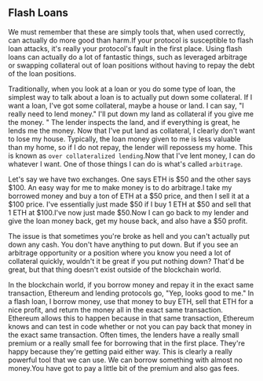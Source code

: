 ## Flash Loans

We must remember that these are simply tools that, when used correctly, can actually do more good than harm.If your protocol is susceptible to flash loan attacks, it's really your protocol's fault in the first place. Using flash loans can actually do a lot of fantastic things, such as leveraged arbitrage or swapping collateral out of loan positions without having to repay the debt of the loan positions.

Traditionally, when you look at a loan or you do some type of loan, the simplest way to talk about a loan is to actually put down some collateral. If I want a loan, I've got some collateral, maybe a house or land. I can say, "I really need to lend money." I'll put down my land as collateral if you give me the money. " The lender inspects the land, and if everything is great, he lends me the money. Now that I've put land as collateral, I clearly don't want to lose my house. Typically, the loan money given to me is less valuable than my home, so if I do not repay, the lender will repossess my home. This is known as `over collateralized lending`.Now that I've lent money, I can do whatever I want. One of those things I can do is what's called `arbitrage`.

Let's say we have two exchanges. One says ETH is $50 and the other says $100. An easy way for me to make money is to do arbitrage.I take my borrowed money and buy a ton of ETH at a $50 price, and then I sell it at a $100 price. I've essentially just made $50 if I buy 1 ETH at $50 and sell that 1 ETH at $100.I've now just made $50.Now I can go back to my lender and give the loan money back, get my house back, and also have a $50 profit.

The issue is that sometimes you're broke as hell and you can't actually put down any cash. You don't have anything to put down. But if you see an arbitrage opportunity or a position where you know you need a lot of collateral quickly, wouldn't it be great if you put nothing down? That'd be great, but that thing doesn't exist outside of the blockchain world.

In the blockchain world, if you borrow money and repay it in the exact same transaction, Ethereum and lending protocols go, "Yep, looks good to me." In a flash loan, I borrow money, use that money to buy ETH, sell that ETH for a nice profit, and return the money all in the exact same transaction. Ethereum allows this to happen because in that same transaction, Ethereum knows and can test in code whether or not you can pay back that money in the exact same transaction. Often times, the lenders have a really small premium or a really small fee for borrowing that in the first place. They're happy because they're getting paid either way. This is clearly a really powerful tool that we can use. We can borrow something with almost no money.You have got to pay a little bit of the premium and also gas fees.
